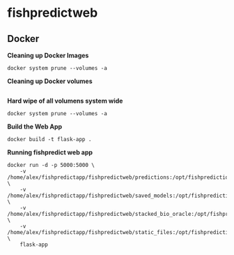 # fishpredictweb


## Docker 

**Cleaning up Docker Images**

```
docker system prune --volumes -a
```


**Cleaning up Docker volumes**

```
```

**Hard wipe of all volumens system wide**
```
docker system prune --volumes -a
```


**Build the Web App**

```
docker build -t flask-app .
```


**Running fishpredict web app**

```
docker run -d -p 5000:5000 \
    -v /home/alex/fishpredictapp/fishpredictweb/predictions:/opt/fishprediction//predictions \
    -v /home/alex/fishpredictapp/fishpredictweb/saved_models:/opt/fishprediction//saved_models \
    -v /home/alex/fishpredictapp/fishpredictweb/stacked_bio_oracle:/opt/fishprediction//stacked_bio_oracle \
    -v /home/alex/fishpredictapp/fishpredictweb/static_files:/opt/fishprediction//static_files \
    flask-app

```


